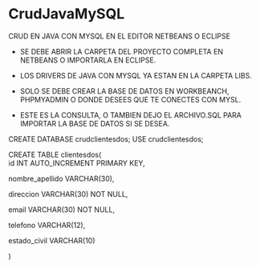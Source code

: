 # CrudJavaMySQL
CRUD EN JAVA CON MYSQL EN EL EDITOR NETBEANS O ECLIPSE

* SE DEBE ABRIR LA CARPETA DEL PROYECTO COMPLETA EN NETBEANS O IMPORTARLA EN ECLIPSE.
* LOS DRIVERS DE JAVA CON MYSQL YA ESTAN EN LA CARPETA LIBS.
* SOLO SE DEBE CREAR LA BASE DE DATOS EN WORKBEANCH, PHPMYADMIN O DONDE DESEES QUE TE CONECTES CON MYSL.

* ESTE ES LA CONSULTA, O TAMBIEN DEJO EL ARCHIVO.SQL PARA IMPORTAR LA BASE DE DATOS SI SE DESEA.

CREATE DATABASE crudclientesdos;
USE crudclientesdos;

CREATE TABLE clientesdos(        
id INT AUTO_INCREMENT PRIMARY KEY,

nombre_apellido VARCHAR(30),

direccion VARCHAR(30) NOT NULL,

email VARCHAR(30) NOT NULL,

telefono VARCHAR(12),

estado_civil VARCHAR(10)

)


